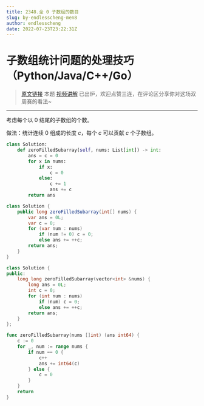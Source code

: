 ```yaml
---
title: 2348.全 0 子数组的数目
slug: by-endlesscheng-men8
author: endlesscheng
date: 2022-07-23T23:22:31Z
---
```

# 子数组统计问题的处理技巧（Python/Java/C++/Go）
 
> [原文链接](https://leetcode.cn/problems/number-of-zero-filled-subarrays/solution/by-endlesscheng-men8)
本题 [视频讲解](https://www.bilibili.com/video/BV16e4y1Q73o) 已出炉，欢迎点赞三连，在评论区分享你对这场双周赛的看法~

---

考虑每个以 $0$ 结尾的子数组的个数。

做法：统计连续 $0$ 组成的长度 $c$，每个 $c$ 可以贡献 $c$ 个子数组。

```py [sol1-Python3]
class Solution:
    def zeroFilledSubarray(self, nums: List[int]) -> int:
        ans = c = 0
        for x in nums:
            if x:
                c = 0
            else:
                c += 1
                ans += c
        return ans
```

```java [sol1-Java]
class Solution {
    public long zeroFilledSubarray(int[] nums) {
        var ans = 0L;
        var c = 0;
        for (var num : nums)
            if (num != 0) c = 0;
            else ans += ++c;
        return ans;
    }
}
```

```cpp [sol1-C++]
class Solution {
public:
    long long zeroFilledSubarray(vector<int> &nums) {
        long ans = 0L;
        int c = 0;
        for (int num : nums)
            if (num) c = 0;
            else ans += ++c;
        return ans;
    }
};
```

```go [sol1-Go]
func zeroFilledSubarray(nums []int) (ans int64) {
	c := 0
	for _, num := range nums {
		if num == 0 {
			c++
			ans += int64(c)
		} else {
			c = 0
		}
	}
	return
}
```
